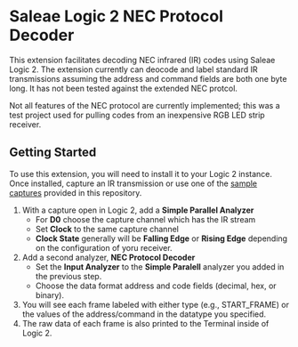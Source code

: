 # Saleae Logic 2 NEC Protocol Decoder
This extension facilitates decoding NEC infrared (IR) codes using Saleae Logic 2. The extension currently can deocode and label standard IR transmissions assuming the address and command fields are both one byte long. It has not been tested against the extended NEC protcol.

Not all features of the NEC protocol are currently implemented; this was a test project used for pulling codes from an inexpensive RGB LED strip receiver. 

## Getting Started
To use this extension, you will need to install it to your Logic 2 instance. Once installed, capture an IR transmission or use one of the [sample captures](https://github.com/DSUmjham/saleae-nec-decoder/tree/main/captures) provided in this repository.

1. With a capture open in Logic 2, add a **Simple Parallel Analyzer**
    * For **D0** choose the capture channel which has the IR stream
    * Set **Clock** to the same capture channel
    * **Clock State** generally will be **Falling Edge** or **Rising Edge** depending on the configuration of yoru receiver.
2. Add a second analyzer, **NEC Protocol Decoder**
    * Set the **Input Analyzer** to the **Simple Paralell** analyzer you added in the previous step.
    * Choose the data format address and code fields (decimal, hex, or binary).
3. You will see each frame labeled with either type (e.g., START_FRAME) or the values of the address/command in the datatype you specified.
4. The raw data of each frame is also printed to the Terminal inside of Logic 2. 